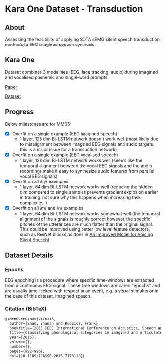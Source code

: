 # Kara One Dataset - Transduction

## About

Assessing the feasibility of applying SOTA sEMG silent speech transduction methods to EEG imagined speech synthesis.

## Kara One

Dataset combines 3 modalities (EEG, face tracking, audio) during imagined and
vocalised phonemic and single-word prompts.

[Paper](http://www.cs.toronto.edu/~complingweb/data/karaOne/ZhaoRudzicz15.pdf)

[Dataset](http://www.cs.toronto.edu/~complingweb/data/karaOne/karaOne.html)

## Progress

Below milestones are for MM05:
- [x] Overfit on a single example (EEG imagined speech)
   - 1 layer, 128 dim Bi-LSTM network doesn't work well
     (most likely due to misalignment between imagined EEG signals and audio targets,
     this is a major issue for a transduction network)
- [x] Overfit on a single example (EEG vocalised speech)
   - 1 layer, 128 dim Bi-LSTM network works well
     (seems like the temporal alignment between the vocal EEG signals and the audio
     recordings make it easy to synthesize audio features from parallel vocal EEG signals)
- [x] Overfit on all /tiy/ examples
    - 1 layer, 64 dim Bi-LSTM network works well
      (reducing the hidden dim compared to single samples prevents gradient explosion
       earlier in training. not sure why this happens when increasing task complexity...)
- [x] Overfit on all /m/ and /n/ examples       
    - 1 layer, 64 dim Bi-LSTM network works somewhat well
      (the temporal alignment of the signals is roughly correct however, the specific
       pitches of the utterances are much flatter than the original signal. This
       could be improved using better low level feature detectors, such as ResNet
       blocks as done in
       [An Improved Model for Voicing Slient Speech](https://arxiv.org/abs/2106.01933)).

## Dataset Details

### Epochs

EEG epoching is a procedure where specific time-windows are extracted
from a continuous EEG signal. These time windows are called "epochs"
and are usually time-locked with respect to an event, e.g. a visual stimulus
or in the case of this dataset, imagined speech.

### Citation (BibTeX)

```tex
@INPROCEEDINGS{7178118,
  author={Zhao, Shunan and Rudzicz, Frank},
  booktitle={2015 IEEE International Conference on Acoustics, Speech and Signal Processing (ICASSP)}, 
  title={Classifying phonological categories in imagined and articulated speech}, 
  year={2015},
  volume={},
  number={},
  pages={992-996},
  doi={10.1109/ICASSP.2015.7178118}}
```